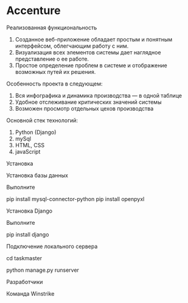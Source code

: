 # Accenture

Реализованная функциональность

1) Созданное веб-приложение обладает простым и понятным интерфейсом, облегчающим работу с ним.
2) Визуализация всех элементов системы дает наглядное представление о ее работе.
3) Простое определение проблем в системе и отображение возможных путей их решения.

Особенность проекта в следующем:

1) Вся инфографика и динамика производства — в одной таблице
2) Удобное отслеживание критических значений системы
3) Возможен просмотр отдельных цехов производства

Основной стек технологий:

1) Python (Django)
2) mySql
3) HTML, CSS
4) javaScript


Установка

Установка базы данных

Выполните

pip install mysql-connector-python
pip install openpyxl

Установка Django

Выполните

pip install django

Подключение локального сервера

cd taskmaster

python manage.py runserver

Разработчики

Команда Winstrike
